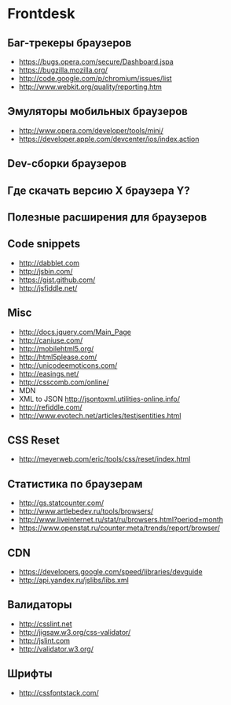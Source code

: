 Frontdesk
=========

## Баг-трекеры браузеров
- https://bugs.opera.com/secure/Dashboard.jspa
- https://bugzilla.mozilla.org/
- http://code.google.com/p/chromium/issues/list
- http://www.webkit.org/quality/reporting.htm

## Эмуляторы мобильных браузеров
- http://www.opera.com/developer/tools/mini/
- https://developer.apple.com/devcenter/ios/index.action
    
## Dev-сборки браузеров

## Где скачать версию X браузера Y?


## Полезные расширения для браузеров

## Code snippets
- http://dabblet.com
- http://jsbin.com/
- https://gist.github.com/
- http://jsfiddle.net/

## Misc
- http://docs.jquery.com/Main_Page
- http://caniuse.com/
- http://mobilehtml5.org/
- http://html5please.com/
- http://unicodeemoticons.com/
- http://easings.net/
- http://csscomb.com/online/
- MDN
- XML to JSON http://jsontoxml.utilities-online.info/
- http://refiddle.com/
- http://www.evotech.net/articles/testjsentities.html

## CSS Reset
- http://meyerweb.com/eric/tools/css/reset/index.html
    
## Статистика по браузерам
- http://gs.statcounter.com/
- http://www.artlebedev.ru/tools/browsers/
- http://www.liveinternet.ru/stat/ru/browsers.html?period=month
- https://www.openstat.ru/counter:meta/trends/report/browser/
    
## CDN
- https://developers.google.com/speed/libraries/devguide
- http://api.yandex.ru/jslibs/libs.xml

## Валидаторы
- http://csslint.net
- http://jigsaw.w3.org/css-validator/
- http://jslint.com
- http://validator.w3.org/
    
## Шрифты
- http://cssfontstack.com/

